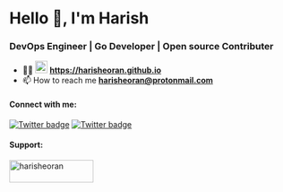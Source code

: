 <h1 align="left">Hello 👋, I'm Harish</h1>

<h3 align="left">DevOps Engineer | Go Developer | Open source Contributer</h3>

- 👨‍💻 <img src="https://img.shields.io/website?url=https%3A%2F%2Fharisheoran.github.io" height="22" alt="website" style="display: inline-block;" /> **https://harisheoran.github.io**
- 📫 How to reach me **harisheoran@protonmail.com**

#### Connect with me:
[![Twitter badge](https://img.shields.io/twitter/follow/harisheoran?style=social)](https://twitter.com/harisheoran)
[![Twitter badge](https://img.shields.io/badge/LinkedIn-0077B5?style=social&logo=linkedin)](https://www.linkedin.com/in/harisheoran)

<h4 align="left">Support:</h4>
<p><a href="https://www.buymeacoffee.com/harisheoran"> <img align="left" src="https://cdn.buymeacoffee.com/buttons/v2/default-yellow.png" height="40" width="150" alt="harisheoran" /></a></p><br><br>
